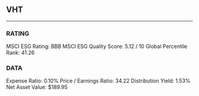 ## VHT
----
### RATING

MSCI ESG Rating:		BBB
MSCI ESG Quality Score:		5.12 / 10
Global Percentile Rank:		41.26
### DATA

Expense Ratio:		0.10%
Price / Earnings Ratio:		34.22
Distribution Yield:		1.53%
Net Asset Value:		$189.95
